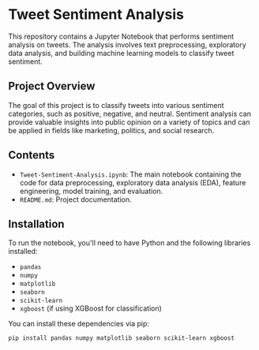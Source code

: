 # Tweet Sentiment Analysis

This repository contains a Jupyter Notebook that performs sentiment analysis on tweets. The analysis involves text preprocessing, exploratory data analysis, and building machine learning models to classify tweet sentiment.

## Project Overview

The goal of this project is to classify tweets into various sentiment categories, such as positive, negative, and neutral. Sentiment analysis can provide valuable insights into public opinion on a variety of topics and can be applied in fields like marketing, politics, and social research.

## Contents

- `Tweet-Sentiment-Analysis.ipynb`: The main notebook containing the code for data preprocessing, exploratory data analysis (EDA), feature engineering, model training, and evaluation.
- `README.md`: Project documentation.

## Installation

To run the notebook, you'll need to have Python and the following libraries installed:

- `pandas`
- `numpy`
- `matplotlib`
- `seaborn`
- `scikit-learn`
- `xgboost` (if using XGBoost for classification)

You can install these dependencies via pip:

```bash
pip install pandas numpy matplotlib seaborn scikit-learn xgboost
